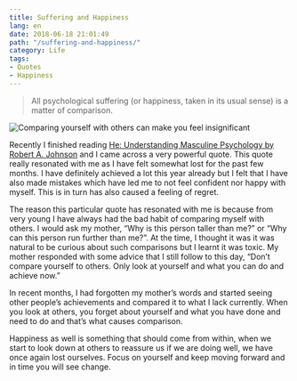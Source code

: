 ```yaml
---
title: Suffering and Happiness
lang: en
date: 2018-06-18 21:01:49
path: "/suffering-and-happiness/"
category: Life
tags:
- Quotes
- Happiness
---
```


> All psychological suffering (or happiness, taken in its usual sense) is a matter of comparison.

![Comparing yourself with others can make you feel insignificant](./comparison.jpg)

Recently I finished reading [He: Understanding Masculine Psychology by Robert A. Johnson](https://www.goodreads.com/book/show/589278.He) and I came across a very powerful quote. This quote really resonated with me as I have felt somewhat lost for the past few months. I have definitely achieved a lot this year already but I felt that I have also made mistakes which have led me to not feel confident nor happy with myself. This is in turn has also caused a feeling of regret.

The reason this particular quote has resonated with me is because from very young I have always had the bad habit of comparing myself with others. I would ask my mother, “Why is this person taller than me?” or “Why can this person run further than me?”. At the time, I thought it was it was natural to be curious about such comparisons but I learnt it was toxic. My mother responded with some advice that I still follow to this day, “Don’t compare yourself to others. Only look at yourself and what you can do and achieve now.”

In recent months, I had forgotten my mother’s words and started seeing other people’s achievements and compared it to what I lack currently. When you look at others, you forget about yourself and what you have done and need to do and that’s what causes comparison.

Happiness as well is something that should come from within, when we start to look down at others to reassure us if we are doing well, we have once again lost ourselves. Focus on yourself and keep moving forward and in time you will see change.
